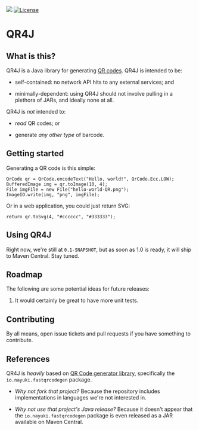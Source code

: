 ![](https://github.com/logicsquad/qr4j/workflows/build/badge.svg)
[![License](https://img.shields.io/badge/License-BSD-blue.svg)](https://opensource.org/license/bsd-2-clause/)

QR4J
====

What is this?
-------------
QR4J is a Java library for generating
[QR codes](https://en.wikipedia.org/wiki/QR_code). QR4J is intended to
be:

* self-contained: no network API hits to any external services; and

* minimally-dependent: using QR4J should not involve pulling in a
  plethora of JARs, and ideally none at all.

QR4J is _not_ intended to:

* _read_ QR codes; or

* generate _any other type_ of barcode.

Getting started
---------------
Generating a QR code is this simple:

```
QrCode qr = QrCode.encodeText("Hello, world!", QrCode.Ecc.LOW);
BufferedImage img = qr.toImage(10, 4);
File imgFile = new File("hello-world-QR.png");
ImageIO.write(img, "png", imgFile);
```

Or in a web application, you could just return SVG:

```
return qr.toSvg(4, "#cccccc", "#333333");
```

Using QR4J
----------
Right now, we're still at `0.1-SNAPSHOT`, but as soon as 1.0 is ready,
it will ship to Maven Central. Stay tuned.

Roadmap
-------
The following are some potential ideas for future releases:

1. It would certainly be great to have more unit tests.

Contributing
------------
By all means, open issue tickets and pull requests if you have something
to contribute.

References
----------
QR4J is _heavily_ based on
[QR Code generator library](https://github.com/nayuki/QR-Code-generator),
specifically the `io.nayuki.fastqrcodegen` package.

* _Why not fork that project?_ Because the repository includes
  implementations in languages we're not interested in.

* _Why not use that project's Java release?_ Because it doesn't appear
  that the `io.nayuki.fastqrcodegen` package is even released as a JAR
  available on Maven Central.

